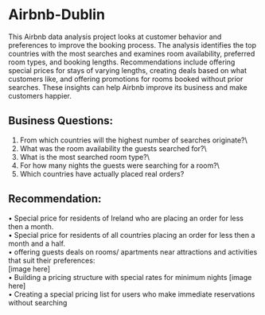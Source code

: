 # Airbnb-Dublin
This Airbnb data analysis project looks at customer behavior and preferences to improve the booking process. The analysis identifies the top countries with the most searches and examines room availability, preferred room types, and booking lengths. Recommendations include offering special prices for stays of varying lengths, creating deals based on what customers like, and offering promotions for rooms booked without prior searches. These insights can help Airbnb improve its business and make customers happier.

## Business Questions:
1.	From which countries will the highest number of searches originate?\
2.	What was the room availability the guests searched for?\
3.	What is the most searched room type?\
4.	For how many nights the guests were searching for a room?\
5.	Which countries have actually placed real orders?

## Recommendation: 
•	Special price for residents of Ireland who are placing an order for less then a month.\
•	Special price for residents of all countries placing an order for less then a month and a half.\
•	offering guests deals on rooms/ apartments near attractions and activities that suit their preferences:\
[image here]\
•	Building a pricing structure with special rates for minimum nights [image here]\
•	Creating a special pricing list for users who make immediate reservations without searching
